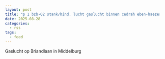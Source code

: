 ```yaml
---
layout: post
title: "p 1 bzb-02 stank/hind. lucht gaslucht binnen cedrah eben-haezer woonzorgcentrum briandlaan middelburg 198530"
date: 2025-08-28
categories: 
  - rss
tags: 
  - feed
---
```


Gaslucht op Briandlaan in Middelburg
